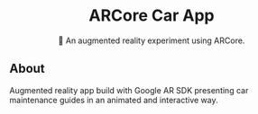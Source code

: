 <div align="center">
<h1>ARCore Car App</h1>  
  
<p>
📱 An augmented reality experiment using ARCore.
</p>
  
</div>

## About
Augmented reality app build with Google AR SDK presenting car maintenance guides in an animated and interactive way.
